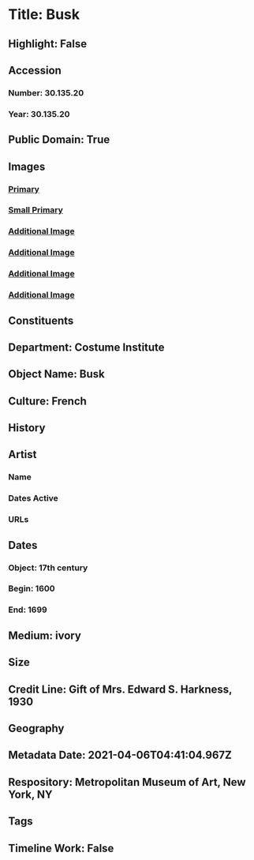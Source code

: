 # Title: Busk
## Highlight: False
## Accession
### Number: 30.135.20
### Year: 30.135.20
## Public Domain: True
## Images
### [Primary](https://images.metmuseum.org/CRDImages/ci/original/DP222028.jpg)
### [Small Primary](https://images.metmuseum.org/CRDImages/ci/web-large/DP222028.jpg)
### [Additional Image](https://images.metmuseum.org/CRDImages/ci/original/30.135.20_F.jpg)
### [Additional Image](https://images.metmuseum.org/CRDImages/ci/original/DP221891.jpg)
### [Additional Image](https://images.metmuseum.org/CRDImages/ci/original/30.135.20_B.jpg)
### [Additional Image](https://images.metmuseum.org/CRDImages/ci/original/30.135.20_d.jpg)
## Constituents
## Department: Costume Institute
## Object Name: Busk
## Culture: French
## History
## Artist
### Name
### Dates Active
### URLs
## Dates
### Object: 17th century
### Begin: 1600
### End: 1699
## Medium: ivory
## Size
## Credit Line: Gift of Mrs. Edward S. Harkness, 1930
## Geography
## Metadata Date: 2021-04-06T04:41:04.967Z
## Respository: Metropolitan Museum of Art, New York, NY
## Tags
## Timeline Work: False